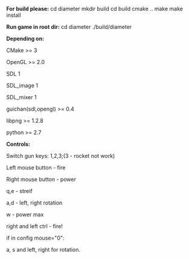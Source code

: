 **For build please:**
cd diameter
mkdir build
cd build
cmake ..
make
make install

**Run game in root dir:**
cd diameter
./build/diameter

**Depending on:**

CMake >= 3

OpenGL >= 2.0

SDL 1

SDL_image 1

SDL_mixer 1

guichan(sdl,opengl) >= 0.4

libpng >= 1.2.8

python >= 2.7

**Controls:**

Switch gun keys: 1,2,3;(3 - rocket not work)

Left mouse  button - fire

Right mouse button - power

q,e - streif

a,d - left, right rotation

w - power max

right and left ctrl - fire!

if in config mouse="0":

a, s and left, right for rotation.
